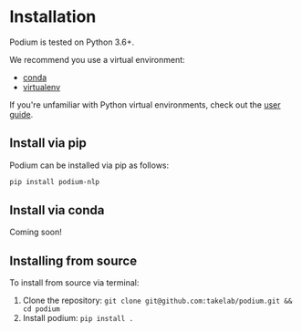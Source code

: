 # Installation

Podium is tested on Python 3.6+.

We recommend you use a virtual environment:
- [conda](https://docs.conda.io/projects/conda/en/latest/user-guide/concepts/environments.html#virtual-environments)
- [virtualenv](https://virtualenv.pypa.io/en/latest/installation.html)

If you're unfamiliar with Python virtual environments, check out the [user guide](https://packaging.python.org/guides/installing-using-pip-and-virtual-environments/).

## Install via pip

Podium can be installed via pip as follows:

```bash
pip install podium-nlp
```

## Install via conda

Coming soon!

## Installing from source

To install from source via terminal:
1. Clone the repository: `git clone git@github.com:takelab/podium.git && cd podium`
2. Install podium: `pip install .`
